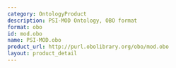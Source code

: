 ```yaml
---
category: OntologyProduct
description: PSI-MOD Ontology, OBO format
format: obo
id: mod.obo
name: PSI-MOD.obo
product_url: http://purl.obolibrary.org/obo/mod.obo
layout: product_detail
---
```

